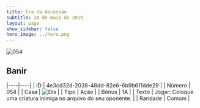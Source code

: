 ```yaml
---
title: Era da Ascensão
subtitle: 30 de maio de 2019
layout: page
show_sidebar: false
hero_image: ../hero.png
---
```


![054](https://cdn.keyforgegame.com/media/card_front/pt/435_054_RJ9RJ97V47X6_pt.png)

## Banir

|----|----|
| ID | 4e3cd32d-2038-48dd-82e6-6b9b611dde29 |
| Número | 054 |
| Casa | ![Dis](https://archonarcana.com/images/thumb/e/e8/Dis.png/22px-Dis.png "Dis") |
| Tipo | Ação |
| Bônus | 1A |
| Texto | Jogar: Coloque uma criatura inimiga no arquivo do seu oponente. |
| Raridade | Comum |
